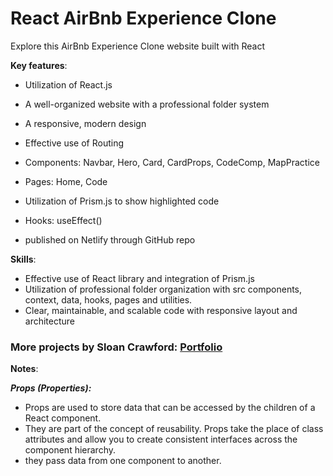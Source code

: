 # React AirBnb Experience Clone

Explore this AirBnb Experience Clone website built with React

**Key features**:

- Utilization of React.js
- A well-organized website with a professional folder system
- A responsive, modern design

- Effective use of Routing
- Components: Navbar, Hero, Card, CardProps, CodeComp, MapPractice
- Pages: Home, Code
- Utilization of Prism.js to show highlighted code
- Hooks: useEffect()
- published on Netlify through GitHub repo

**Skills**:

- Effective use of React library and integration of Prism.js
- Utilization of professional folder organization with src components, context, data, hooks, pages and utilities.
- Clear, maintainable, and scalable code with responsive layout and architecture

### More projects by Sloan Crawford: [Portfolio](https://sloan-crawford-professional-portfolio.netlify.app/)

**Notes**:

**_Props (Properties):_**

- Props are used to store data that can be accessed by the children of a React component.
- They are part of the concept of reusability. Props take the place of class attributes and allow you to create consistent interfaces across the component hierarchy.
- they pass data from one component to another.
